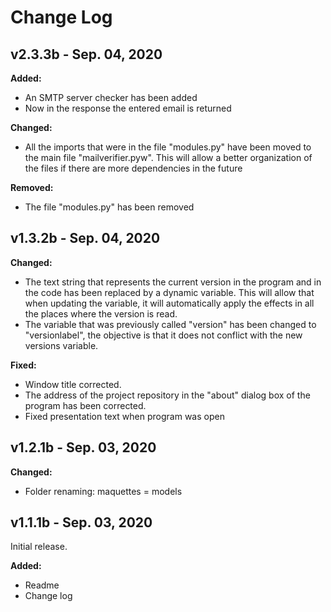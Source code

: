 # Change Log
## v2.3.3b - Sep. 04, 2020
**Added:**
- An SMTP server checker has been added
- Now in the response the entered email is returned

**Changed:**
- All the imports that were in the file "modules.py" have been moved to the main file "mailverifier.pyw". This will allow a better organization of the files if there are more dependencies in the future

**Removed:**
- The file "modules.py" has been removed
## v1.3.2b - Sep. 04, 2020
**Changed:**
- The text string that represents the current version in the program and in the code has been replaced by a dynamic variable. This will allow that when updating the variable, it will automatically apply the effects in all the places where the version is read.
- The variable that was previously called "version" has been changed to "versionlabel", the objective is that it does not conflict with the new versions variable.

**Fixed:**
- Window title corrected.
- The address of the project repository in the "about" dialog box of the program has been corrected.
- Fixed presentation text when program was open
## v1.2.1b - Sep. 03, 2020
**Changed:**
- Folder renaming: maquettes = models
## v1.1.1b - Sep. 03, 2020

Initial release.

**Added:**
- Readme
- Change log